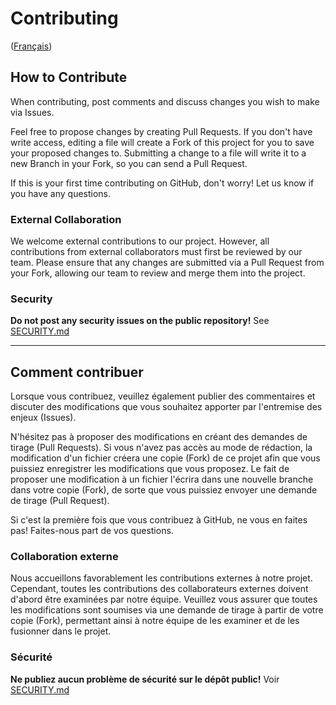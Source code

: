 # Contributing

([Français](#comment-contribuer))

## How to Contribute

When contributing, post comments and discuss changes you wish to make via
Issues.

Feel free to propose changes by creating Pull Requests. If you don't have write
access, editing a file will create a Fork of this project for you to save your
proposed changes to. Submitting a change to a file will write it to a new Branch
in your Fork, so you can send a Pull Request.

If this is your first time contributing on GitHub, don't worry! Let us know if
you have any questions.

### External Collaboration

We welcome external contributions to our project. However, all contributions from external collaborators must first be reviewed by our team. Please ensure that any changes are submitted via a Pull Request from your Fork, allowing our team to review and merge them into the project.

### Security

**Do not post any security issues on the public repository!** See
[SECURITY.md](SECURITY.md)

---

## Comment contribuer

Lorsque vous contribuez, veuillez également publier des commentaires et discuter
des modifications que vous souhaitez apporter par l'entremise des enjeux
(Issues).

N'hésitez pas à proposer des modifications en créant des demandes de tirage
(Pull Requests). Si vous n'avez pas accès au mode de rédaction, la modification
d'un fichier créera une copie (Fork) de ce projet afin que vous puissiez
enregistrer les modifications que vous proposez. Le fait de proposer une
modification à un fichier l'écrira dans une nouvelle branche dans votre copie
(Fork), de sorte que vous puissiez envoyer une demande de tirage (Pull Request).

Si c'est la première fois que vous contribuez à GitHub, ne vous en faites pas!
Faites-nous part de vos questions.

### Collaboration externe

Nous accueillons favorablement les contributions externes à notre projet. Cependant, toutes les contributions des collaborateurs externes doivent d'abord être examinées par notre équipe. Veuillez vous assurer que toutes les modifications sont soumises via une demande de tirage à partir de votre copie (Fork), permettant ainsi à notre équipe de les examiner et de les fusionner dans le projet.

### Sécurité

**Ne publiez aucun problème de sécurité sur le dépôt public!** Voir
[SECURITY.md](SECURITY.md)
